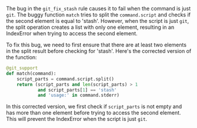 The bug in the `git_fix_stash` rule causes it to fail when the command is just `git`. The buggy function `match` tries to split the `command.script` and checks if the second element is equal to 'stash'. However, when the script is just `git`, the split operation creates a list with only one element, resulting in an IndexError when trying to access the second element.

To fix this bug, we need to first ensure that there are at least two elements in the split result before checking for 'stash'. Here's the corrected version of the function:

```python
@git_support
def match(command):
    script_parts = command.script.split()
    return (script_parts and len(script_parts) > 1 
            and script_parts[1] == 'stash'
            and 'usage:' in command.stderr)
```

In this corrected version, we first check if `script_parts` is not empty and has more than one element before trying to access the second element. This will prevent the IndexError when the script is just `git`.